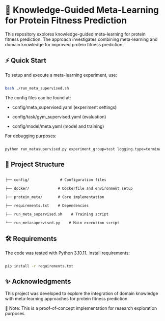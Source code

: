 # 🧬 Knowledge-Guided Meta-Learning for Protein Fitness Prediction

This repository explores knowledge-guided meta-learning for protein fitness prediction. The approach investigates combining meta-learning and domain knowledge for improved protein fitness prediction.

## ⚡ Quick Start

To setup and execute a meta-learning experiment, use:

```bash

bash ./run_meta_supervised.sh

```

The config files can be found at:

- config/meta_supervised.yaml (experiment settings)

- config/task/gym_supervised.yaml (evaluation)

- config/model/meta.yaml (model and training)

For debugging purposes:

```bash

python run_metasupervised.py experiment_group=test logging.type=terminal surrogate.train_config.batch_sz=2 surrogate.train_config.support_size=2 surrogate.train_config.query_size=4

```

## 📂 Project Structure

```

├── config/              # Configuration files

├── docker/             # Dockerfile and environment setup

├── protein_meta/       # Core implementation

├── requirements.txt    # Dependencies

├── run_meta_supervised.sh    # Training script

└── run_metasupervised.py    # Main execution script

```

## 🛠️ Requirements

The code was tested with Python 3.10.11. Install requirements:

```bash

pip install -r requirements.txt

```

## ✨ Acknowledgments

This project was developed to explore the integration of domain knowledge with meta-learning approaches for protein fitness prediction.

📝 Note: This is a proof-of-concept implementation for research exploration purposes.
